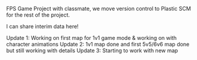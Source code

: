 FPS Game Project with classmate, we move version control to Plastic SCM for the rest of the project.

I can share interim data here!

Update 1: Working on first map for 1v1 game mode & working on with character animations
Update 2: 1v1 map done and first 5v5/6v6 map done but still working with details
Update 3: Starting to work with new map
